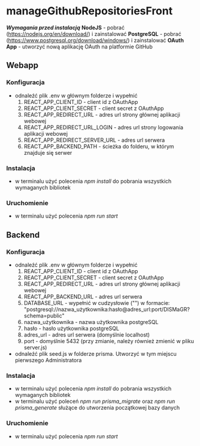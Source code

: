 # manageGithubRepositoriesFront

***Wymagania przed instalacją***
**NodeJS** - pobrać (https://nodejs.org/en/download/) i zainstalować
**PostgreSQL** - pobrać (https://www.postgresql.org/download/windows/) i zainstalować
**OAuth App** - utworzyć nową aplikację OAuth na platformie GitHub

## Webapp
### Konfiguracja
- odnaleźć plik .env w głównym folderze i wypełnić
    1. REACT_APP_CLIENT_ID - client id z OAuthApp
    2. REACT_APP_CLIENT_SECRET - client secret z OAuthApp
    3. REACT_APP_REDIRECT_URL - adres url strony głównej aplikacji webowej
    4. REACT_APP_REDIRECT_URL_LOGIN - adres url strony logowania aplikacji webowej
    5. REACT_APP_REDIRECT_SERVER_URL - adres url serwera
    6. REACT_APP_BACKEND_PATH - ścieżka do folderu, w którym znajduje się serwer
### Instalacja
- w terminalu użyć polecenia *npm install* do pobrania wszystkich wymaganych bibliotek
### Uruchomienie
- w terminalu użyć polecenia *npm run start*

## Backend
### Konfiguracja
- odnaleźć plik .env w głównym folderze i wypełnić
    1. REACT_APP_CLIENT_ID - client id z OAuthApp
    2. REACT_APP_CLIENT_SECRET - client secret z OAuthApp
    3. REACT_APP_REDIRECT_URL - adres url strony głównej aplikacji webowej
    4. REACT_APP_BACKEND_URL - adres url serwera
    5. DATABASE_URL - wypełnić w cudzysłowie ("") w formacie: "postgresql://nazwa_użytkownika:hasło@adres_url:port/DISMaGR?schema=public"
    6. nazwa_użytkownika - nazwa użytkownika postgreSQL
    7. hasło - hasło użytkownika postgreSQL
    8. adres_url - adres url serwera (domyślnie localhost)
    9. port - domyślnie 5432 (przy zmianie, należy również zmienić w pliku server.js)
- odnaleźć plik seed.js w folderze prisma. Utworzyć w tym miejscu pierwszego Administratora
### Instalacja
- w terminalu użyć polecenia *npm install* do pobrania wszystkich wymaganych bibliotek
- w terminalu użyć poleceń *npm run prisma_migrate* oraz *npm run prisma_generate* służące do utworzenia początkowej bazy danych
### Uruchomienie
- w terminalu użyć polecenia *npm run start*